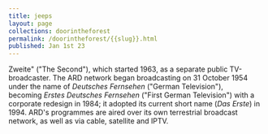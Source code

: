 ```yaml
---
title: jeeps
layout: page
collections: doorintheforest
permalink: /doorintheforest/{{slug}}.html
published: Jan 1st 23
---
```

Zweite" ("The Second"), which started 1963, as a separate public TV-broadcaster. The ARD network began broadcasting on 31 October 1954 under the name of *Deutsches Fernsehen* ("German Television"), becoming *Erstes Deutsches Fernsehen* ("First German Television") with a corporate redesign in 1984; it adopted its current short name (*Das Erste*) in 1994. ARD's programmes are aired over its own terrestrial broadcast network, as well as via cable, satellite and IPTV.